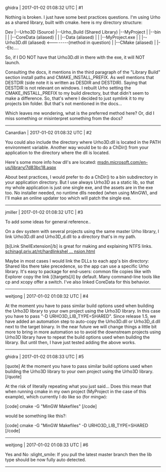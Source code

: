 ghidra | 2017-01-02 01:08:32 UTC | #1

Nothing is broken. I just have some best practices questions.
I'm using Urho as a shared library, built with cmake.  here is my directory structure:

Dev
|--Urho3D (Source)
|--Urho_Build (Shared Library)
|--MyProject
|   |--bin
|   |   |--CoreData (aliased)
|   |   |--Data (aliased)
|   |   |--MyProject.exe
|   |   |--Urho3D.dll (aliased) <--------(method in question)
|   |--CMake (aliased)
|   |--Etc....

So, if I DO NOT have that Urho3D.dll in there with the exe, it will NOT launch.

Consulting the docs, it mentions in the third paragraph of the "Library Build" section install paths and CMAKE_INSTALL_PREFIX. As well mentions that DESTDIR (side note it is written as DESDIR and DESTDIR). Saying that DESTDIR is not relevant on windows. I rebuilt Urho setting the CMAKE_INSTALL_PREFIX to my build directory, but that didn't seem to make a difference. So, that's where I decided to just symlink it to my projects bin folder. But that's not mentioned in the docs...

Which leaves me wondering, what is the preferred method here? Or, did I miss something or misinterpret something from the docs?

-------------------------

Canardian | 2017-01-02 01:08:32 UTC | #2

You could also include the directory where Urho3D.dll is located in the PATH environment variable.
Another way would be to do a ChDir() from your application to the directory where the dll is located.

Here's some more info how dll's are located:
[msdn.microsoft.com/en-us/library/7d83bc18.aspx](https://msdn.microsoft.com/en-us/library/7d83bc18.aspx)

About best practices, I would prefer to do a ChDir() to a bin subdirectory in your application directory.
But I use always Urho3D as a static lib, so that my whole application is just one single exe, and the assets are in the exe too.
No installer needed, no runtime dlls needed (when using MinGW), and I'll make an online updater too which will patch the single exe.

-------------------------

jmiller | 2017-01-02 01:08:32 UTC | #3

To add some ideas for general reference..

On a dev system with several projects using the same master Urho library, I link Urho3D.dll and Urho3D_d.dll to a directory that's in my path.

[b]Link ShellExtension[/b] is great for making and explaining NTFS links.
[schinagl.priv.at/nt/hardlinkshel ... nsion.html](http://schinagl.priv.at/nt/hardlinkshellext/linkshellextension.html)

Maybe in most cases I would link the DLLs to each app's bin directory:
Shared libs there take precedence, so the app can use a specific Urho library.
It's easy to package for end-users: common file copies like with Explorer copy the link [i]targets[/i] by default. Many command-line tools like cp and xcopy offer a switch.
I've also linked CoreData for this behavior.

-------------------------

weitjong | 2017-01-02 01:08:32 UTC | #4

At the moment you have to pass similar build options used when building the Urho3D library to your own project using the Urho3D library. In this case you have to pass "-D URHO3D_LIB_TYPE=SHARED". Since release 1.5, we have added an automation step to auto-copy the Urho3D.dll or Urho3D_d.dll next to the target binary. In the near future we will change things a little bit more to bring in more automation so to avoid the downstream projects using Urho3D library have to repeat the build options used when building the library. But until then, I have just tested adding the above works.

-------------------------

ghidra | 2017-01-02 01:08:33 UTC | #5

[quote]
At the moment you have to pass similar build options used when building the Urho3D library to your own project using the Urho3D library.
[/quote]

At the risk of literally repeating what you just said...
Does this mean that when running cmake in my own project (MyProject in the case of this example), which currently I do like so (for mingw):

[code]
cmake -G "MinGW Makefiles"
[/code]

would be something like this?:

[code]
cmake -G "MinGW Makefiles" -D URHO3D_LIB_TYPE=SHARED
[/code]

-------------------------

weitjong | 2017-01-02 01:08:33 UTC | #6

Yes and No :slight_smile:  If you pull the latest master branch then the lib type should be now fully auto detected.

-------------------------

